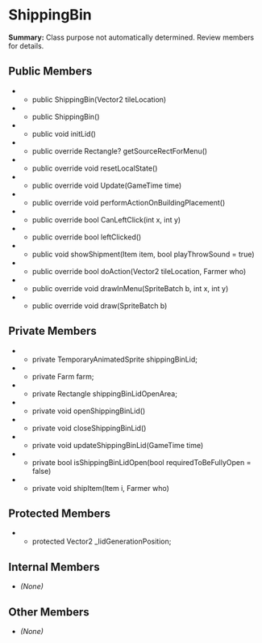 # ShippingBin

**Summary:** Class purpose not automatically determined. Review members for details.

## Public Members
- - public ShippingBin(Vector2 tileLocation)
- - public ShippingBin()
- - public void initLid()
- - public override Rectangle? getSourceRectForMenu()
- - public override void resetLocalState()
- - public override void Update(GameTime time)
- - public override void performActionOnBuildingPlacement()
- - public override bool CanLeftClick(int x, int y)
- - public override bool leftClicked()
- - public void showShipment(Item item, bool playThrowSound = true)
- - public override bool doAction(Vector2 tileLocation, Farmer who)
- - public override void drawInMenu(SpriteBatch b, int x, int y)
- - public override void draw(SpriteBatch b)

## Private Members
- - private TemporaryAnimatedSprite shippingBinLid;
- - private Farm farm;
- - private Rectangle shippingBinLidOpenArea;
- - private void openShippingBinLid()
- - private void closeShippingBinLid()
- - private void updateShippingBinLid(GameTime time)
- - private bool isShippingBinLidOpen(bool requiredToBeFullyOpen = false)
- - private void shipItem(Item i, Farmer who)

## Protected Members
- - protected Vector2 _lidGenerationPosition;

## Internal Members
- *(None)*

## Other Members
- *(None)*
